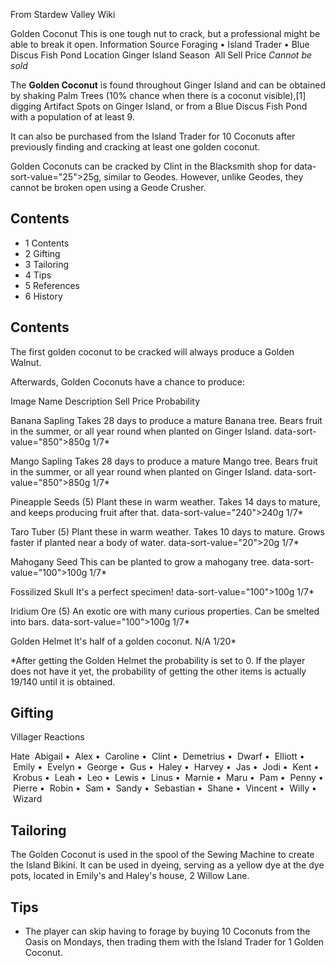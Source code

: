From Stardew Valley Wiki

Golden Coconut This is one tough nut to crack, but a professional might be able to break it open. Information Source Foraging • Island Trader • Blue Discus Fish Pond Location Ginger Island Season  All Sell Price *Cannot be sold*

The **Golden Coconut** is found throughout Ginger Island and can be obtained by shaking Palm Trees (10% chance when there is a coconut visible),\[1] digging Artifact Spots on Ginger Island, or from a Blue Discus Fish Pond with a population of at least 9.

It can also be purchased from the Island Trader for 10 Coconuts after previously finding and cracking at least one golden coconut.

Golden Coconuts can be cracked by Clint in the Blacksmith shop for data-sort-value="25"&gt;25g, similar to Geodes. However, unlike Geodes, they cannot be broken open using a Geode Crusher.

## Contents

- 1 Contents
- 2 Gifting
- 3 Tailoring
- 4 Tips
- 5 References
- 6 History

## Contents

The first golden coconut to be cracked will always produce a Golden Walnut.

Afterwards, Golden Coconuts have a chance to produce:

Image Name Description Sell Price Probability

Banana Sapling Takes 28 days to produce a mature Banana tree. Bears fruit in the summer, or all year round when planted on Ginger Island. data-sort-value="850"&gt;850g 1/7*

Mango Sapling Takes 28 days to produce a mature Mango tree. Bears fruit in the summer, or all year round when planted on Ginger Island. data-sort-value="850"&gt;850g 1/7*

Pineapple Seeds (5) Plant these in warm weather. Takes 14 days to mature, and keeps producing fruit after that. data-sort-value="240"&gt;240g 1/7*

Taro Tuber (5) Plant these in warm weather. Takes 10 days to mature. Grows faster if planted near a body of water. data-sort-value="20"&gt;20g 1/7*

Mahogany Seed This can be planted to grow a mahogany tree. data-sort-value="100"&gt;100g 1/7*

Fossilized Skull It's a perfect specimen! data-sort-value="100"&gt;100g 1/7*

Iridium Ore (5) An exotic ore with many curious properties. Can be smelted into bars. data-sort-value="100"&gt;100g 1/7*

Golden Helmet It's half of a golden coconut. N/A 1/20*

\*After getting the Golden Helmet the probability is set to 0. If the player does not have it yet, the probability of getting the other items is actually 19/140 until it is obtained.

## Gifting

Villager Reactions

Hate  Abigail •  Alex •  Caroline •  Clint •  Demetrius •  Dwarf •  Elliott •  Emily •  Evelyn •  George •  Gus •  Haley •  Harvey •  Jas •  Jodi •  Kent •  Krobus •  Leah •  Leo •  Lewis •  Linus •  Marnie •  Maru •  Pam •  Penny •  Pierre •  Robin •  Sam •  Sandy •  Sebastian •  Shane •  Vincent •  Willy •  Wizard

## Tailoring

The Golden Coconut is used in the spool of the Sewing Machine to create the Island Bikini. It can be used in dyeing, serving as a yellow dye at the dye pots, located in Emily's and Haley's house, 2 Willow Lane.

## Tips

- The player can skip having to forage by buying 10 Coconuts from the Oasis on Mondays, then trading them with the Island Trader for 1 Golden Coconut.